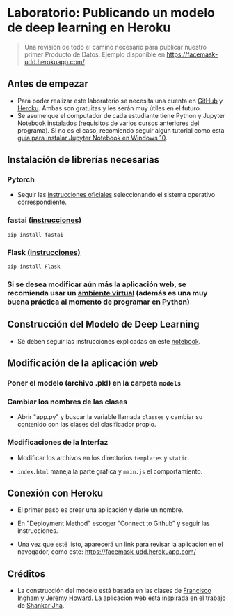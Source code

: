 
# Laboratorio: Publicando un modelo de deep learning en Heroku


> Una revisión de todo el camino necesario para publicar nuestro primer Producto de Datos. Ejemplo disponible en https://facemask-udd.herokuapp.com/


## Antes de empezar

- Para poder realizar este laboratorio se necesita una cuenta en [GitHub](https://www.github.com/) y [Heroku](https://www.heroku.com/). Ambas son gratuitas y les serán muy útiles en el futuro.
- Se asume que el computador de cada estudiante tiene Python y Jupyter Notebook instalados (requisitos de varios cursos anteriores del programa). Si no es el caso, recomiendo seguir algún tutorial como esta [guía para instalar Jupyter Notebook en Windows 10](https://medium.com/@kswalawage/install-python-and-jupyter-notebook-to-windows-10-64-bit-66db782e1d02).

## Instalación de librerías necesarias

### Pytorch

- Seguir las [instrucciones oficiales](https://pytorch.org/get-started/locally/) seleccionando el sistema operativo correspondiente.

### fastai [(instrucciones)](https://docs.fast.ai/install.html)
```
pip install fastai
```

### Flask [(instrucciones)](https://flask.palletsprojects.com/en/1.1.x/installation/)
```
pip install Flask
```
### Si se desea modificar aún más la aplicación web, se recomienda usar un [ambiente virtual](https://packaging.python.org/guides/installing-using-pip-and-virtual-environments/) (además es una muy buena práctica al momento de programar en Python)

## Construcción del Modelo de Deep Learning

- Se deben seguir las instrucciones explicadas en este [notebook](https://github.com/aastroza/clase_productodatos_2019_udd/blob/master/notebooks/ejemplo_clasificador_fastai.ipynb).

## Modificación de la aplicación web

### Poner el modelo (archivo .pkl) en la carpeta `models` 

### Cambiar los nombres de las clases

- Abrir "app.py" y buscar la variable llamada `classes` y cambiar su contenido con las clases del clasificador propio.

### Modificaciones de la Interfaz

- Modificar los archivos en los directorios `templates` y `static`.

- `index.html` maneja la parte gráfica y `main.js` el comportamiento.



## Conexión con Heroku

- El primer paso es crear una aplicación y darle un nombre.

- En "Deployment Method" escoger "Connect to Github" y seguir las instrucciones.

- Una vez que esté listo, aparecerá un link para revisar la aplicacion en el navegador, como este: https://facemask-udd.herokuapp.com/

## Créditos

- La construcción del modelo está basada en las clases de [Francisco Ingham y Jeremy Howard](https://github.com/fastai/course-v3/blob/master/nbs/dl1/lesson2-download.ipynb). La aplicacion web está inspirada en el trabajo de [Shankar Jha](https://github.com/shankarj67/Water-classifier-fastai).
